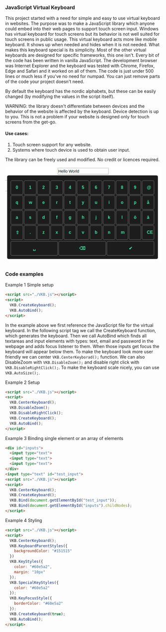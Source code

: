 
### JavaScript Virtual Keyboard
This project started with a need for simple and easy to use virtual keyboard in websites. The purpose was to make a JavaScript library which anyone could embed into their web pages to support touch screen input. Windows has virtual keyboard for touch screens but its behavior is not well suited for touch screens in public usage. This virtual keyboard acts more like mobile keyboard. It shows up when needed and hides when it is not needed. What makes this keyboard special is its simplicity. Most of the other virtual keyboards are designed for specific frameworks, this one isn't. Every bit of the code has been written in vanilla JavaScript. The development browser was Internet Explorer and the keyboard was tested with Chrome, Firefox, Edge and Safari and it worked on all of them. The code is just under 500 lines or much less if you've no need for numpad. You can just remove parts of the code your project doesn't need.

By default the keyboard has the nordic alphabets, but these can be easily changed (by modifying the values in the script itself).

WARNING: the library doesn't differentiate between devices and the behavior of the website is affected by the keyboard. Device detection is up to you. This is not a problem if your website is designed only for touch screens from the get-go.

#### Use cases:

1. Touch screen support for any website.
2. Systems where touch device is used to obtain user input.

The library can be freely used and modified. No credit or licences required.

![](https://github.com/Olaw1/vkb/blob/master/kb.png)

### Code examples

Example 1 Simple setup

~~~html 
<script src="./VKB.js"></script>
<script>
  VKB.CreateKeyboard();
  VKB.AutoBind();
</script>
~~~

In the example above we first reference the JavaScript file for the virtual keyboard. In the following script tag we call the CreateKeyboard function, which generates the keyboard. Then we call AutoBind which finds all textareas and input elements with types: text, email and password in the webpage and adds focus listener to them. When those inputs get focus the keyboard will appear below them.
To make the keyboard look more user friendly we can center `VKB.CenterKeyborad();` function. We can also DisableZoom with `VKB.DisableZoom();` and disable right click with `VKB.DisableRightClick();`. To make the keyboard scale nicely, you can use `VKB.AutoSize();`.

Example 2 Setup

~~~html
<script src="./VKB.js"></script>
<script>
  VKB.CenterKeyboard();
  VKB.DisableZoom();
  VKB.DisableRightClick();
  VKB.CreateKeyboard();
  VKB.AutoBind();
</script>
~~~

Example 3 Binding single element or an array of elements


~~~html
<div id="inputs">
  <input type="text">
  <input type="text">
  <input type="text">
</div>
<input type="text" id="test_input">
<script src="./VKB.js"></script>
<script>
  VKB.CenterKeyboard();
  VKB.CreateKeyboard();
  VKB.Bind(document.getElementById("test_input"));
  VKB.Bind(document.getElementById("inputs").childNodes);
</script>
~~~


Example 4 Styling

~~~html
<script src="./VKB.js"></script>
<script>
  VKB.CenterKeyboard();
  VKB.KeyboardParentStyles({
    backgroundColor: "#151515"
  })
  VKB.KeyStyles({
    color: "#60e5a2",
    margin: "10px"
  });
  VKB.SpecialKeyStyles({
    color: "#60e5a2"
  });
  VKB.KeyFocusStyle({
    borderColor: "#60e5a2"
  });
  VKB.CreateKeyboard(true);
  VKB.AutoBind();
</script>
~~~

